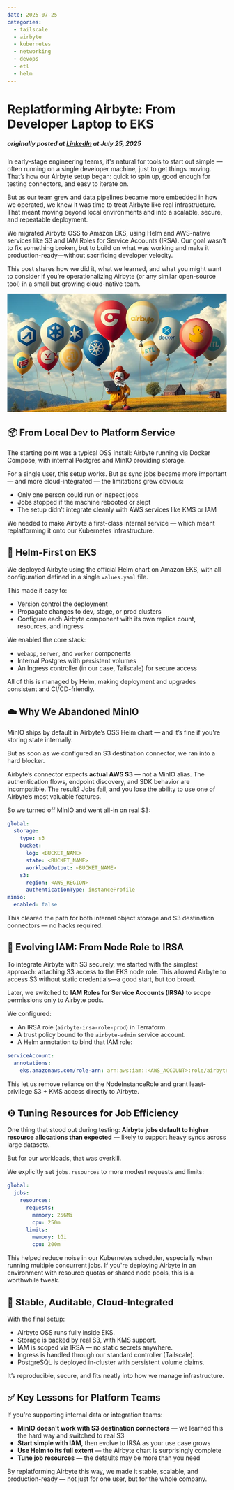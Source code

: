 ```yaml
---
date: 2025-07-25
categories:
  - tailscale
  - airbyte
  - kubernetes
  - networking
  - devops
  - etl
  - helm
---
```

# Replatforming Airbyte: From Developer Laptop to EKS
##### originally posted at [LinkedIn](https://www.linkedin.com/pulse/replatforming-airbyte-from-developer-laptop-eks-janus-chung-550sc/) at July 25, 2025

In early-stage engineering teams, it's natural for tools to start out simple — often running on a single developer machine, just to get things moving. That’s how our Airbyte setup began: quick to spin up, good enough for testing connectors, and easy to iterate on.

But as our team grew and data pipelines became more embedded in how we operated, we knew it was time to treat Airbyte like real infrastructure. That meant moving beyond local environments and into a scalable, secure, and repeatable deployment.

We migrated Airbyte OSS to Amazon EKS, using Helm and AWS-native services like S3 and IAM Roles for Service Accounts (IRSA). Our goal wasn’t to fix something broken, but to build on what was working and make it production-ready—without sacrificing developer velocity.

This post shares how we did it, what we learned, and what you might want to consider if you’re operationalizing Airbyte (or any similar open-source tool) in a small but growing cloud-native team.

![DevOps Clown sending laptop application to the Cloud](../../assets/blog/airbyte-replatform/banner.jpg)

<!-- more -->
## 📦 From Local Dev to Platform Service

The starting point was a typical OSS install: Airbyte running via Docker Compose, with internal Postgres and MinIO providing storage.

For a single user, this setup works. But as sync jobs became more important — and more cloud-integrated — the limitations grew obvious:
- Only one person could run or inspect jobs
- Jobs stopped if the machine rebooted or slept
- The setup didn’t integrate cleanly with AWS services like KMS or IAM

We needed to make Airbyte a first-class internal service — which meant replatforming it onto our Kubernetes infrastructure.

## 🚀 Helm-First on EKS

We deployed Airbyte using the official Helm chart on Amazon EKS, with all configuration defined in a single `values.yaml` file.

This made it easy to:
- Version control the deployment
- Propagate changes to dev, stage, or prod clusters
- Configure each Airbyte component with its own replica count, resources, and ingress

We enabled the core stack:
- `webapp`, `server`, and `worker` components
- Internal Postgres with persistent volumes
- An Ingress controller (in our case, Tailscale) for secure access

All of this is managed by Helm, making deployment and upgrades consistent and CI/CD-friendly.

## ☁️ Why We Abandoned MinIO

MinIO ships by default in Airbyte’s OSS Helm chart — and it’s fine if you're storing state internally.

But as soon as we configured an S3 destination connector, we ran into a hard blocker.

Airbyte’s connector expects **actual AWS S3** — not a MinIO alias. The authentication flows, endpoint discovery, and SDK behavior are incompatible. The result? Jobs fail, and you lose the ability to use one of Airbyte’s most valuable features.

So we turned off MinIO and went all-in on real S3:
```yaml
global:
  storage:
    type: s3
    bucket:
      log: <BUCKET_NAME>
      state: <BUCKET_NAME>
      workloadOutput: <BUCKET_NAME>
    s3:
      region: <AWS_REGION>
      authenticationType: instanceProfile
minio:
  enabled: false
```

This cleared the path for both internal object storage and S3 destination connectors — no hacks required.

## 🔐 Evolving IAM: From Node Role to IRSA

To integrate Airbyte with S3 securely, we started with the simplest approach: attaching S3 access to the EKS node role. This allowed Airbyte to access S3 without static credentials—a good start, but too broad.

Later, we switched to **IAM Roles for Service Accounts (IRSA)** to scope permissions only to Airbyte pods.

We configured:
- An IRSA role (`airbyte-irsa-role-prod`) in Terraform.
- A trust policy bound to the `airbyte-admin` service account.
- A Helm annotation to bind that IAM role:
```yaml
serviceAccount:
  annotations:
    eks.amazonaws.com/role-arn: arn:aws:iam::<AWS_ACCOUNT>:role/airbyte-irsa-role-prod
```

This let us remove reliance on the NodeInstanceRole and grant least-privilege S3 + KMS access directly to Airbyte.

## ⚙️ Tuning Resources for Job Efficiency

One thing that stood out during testing: **Airbyte jobs default to higher resource allocations than expected** — likely to support heavy syncs across large datasets.

But for our workloads, that was overkill.

We explicitly set `jobs.resources` to more modest requests and limits:
```yaml
global:
  jobs:
    resources:
      requests:
        memory: 256Mi
        cpu: 250m
      limits:
        memory: 1Gi
        cpu: 200m
```

This helped reduce noise in our Kubernetes scheduler, especially when running multiple concurrent jobs. If you're deploying Airbyte in an environment with resource quotas or shared node pools, this is a worthwhile tweak.

## 🧱 Stable, Auditable, Cloud-Integrated

With the final setup:
- Airbyte OSS runs fully inside EKS.
- Storage is backed by real S3, with KMS support.
- IAM is scoped via IRSA — no static secrets anywhere.
- Ingress is handled through our standard controller (Tailscale).
- PostgreSQL is deployed in-cluster with persistent volume claims.

It’s reproducible, secure, and fits neatly into how we manage infrastructure.

## ✅ Key Lessons for Platform Teams

If you're supporting internal data or integration teams:
- **MinIO doesn't work with S3 destination connectors** — we learned this the hard way and switched to real S3
- **Start simple with IAM**, then evolve to IRSA as your use case grows
- **Use Helm to its full extent** — the Airbyte chart is surprisingly complete
- **Tune job resources** — the defaults may be more than you need

By replatforming Airbyte this way, we made it stable, scalable, and production-ready — not just for one user, but for the whole company.
